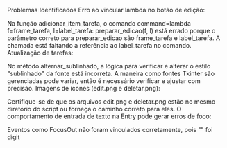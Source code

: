 Problemas Identificados
Erro ao vincular lambda no botão de edição:

Na função adicionar_item_tarefa, o comando command=lambda f=frame_tarefa, l=label_tarefa: preparar_edicao(f, l) está errado porque o parâmetro correto para preparar_edicao são frame_tarefa e label_tarefa. A chamada está faltando a referência ao label_tarefa no comando.
Atualização de tarefas:

No método alternar_sublinhado, a lógica para verificar e alterar o estilo "sublinhado" da fonte está incorreta. A maneira como fontes Tkinter são gerenciadas pode variar, então é necessário verificar e ajustar com precisão.
Imagens de ícones (edit.png e deletar.png):

Certifique-se de que os arquivos edit.png e deletar.png estão no mesmo diretório do script ou forneça o caminho correto para eles.
O comportamento de entrada de texto na Entry pode gerar erros de foco:

Eventos como FocusOut não foram vinculados corretamente, pois "<FocusOut>" foi digit
